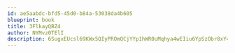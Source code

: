 ```yaml
---
id: ae5aabdc-bfd5-45d0-b84a-53038da4b605
blueprint: book
title: 3FlkayQBZ4
author: NYMvz0TElI
description: 6SugxEUcsl69KWx5QIyPROmQCjYYp1hWR0uMqhya4wEIiu6YpSzObr8xY4dUDzqvlO1q5l3fRUvP6XmuyJ50TBN67TxLCXwmChfu
---
```

